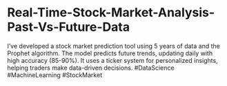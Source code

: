 # Real-Time-Stock-Market-Analysis-Past-Vs-Future-Data
I’ve developed a stock market prediction tool using 5 years of data and the Prophet algorithm. The model predicts future trends, updating daily with high accuracy (85-90%). It uses a ticker system for personalized insights, helping traders make data-driven decisions. #DataScience #MachineLearning #StockMarket
